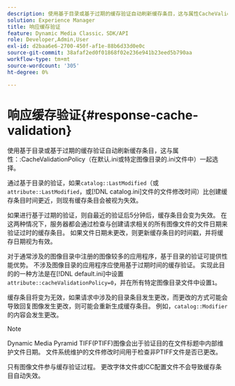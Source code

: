 ```yaml
---
description: 使用基于目录或基于过期的缓存验证自动刷新缓存条目，这与属性CacheValidationPolicy（在默认.ini或特定图像目录的.ini文件中）一起选择。
solution: Experience Manager
title: 响应缓存验证
feature: Dynamic Media Classic，SDK/API
role: Developer,Admin,User
exl-id: d2baa6e6-2700-450f-af1e-88b6d33d0e0c
source-git-commit: 38afaf2ed0f01868f02e236e941b23eed5b790aa
workflow-type: tm+mt
source-wordcount: '305'
ht-degree: 0%

---
```


# 响应缓存验证{#response-cache-validation}

使用基于目录或基于过期的缓存验证自动刷新缓存条目，这与属性：:CacheValidationPolicy（在默认.ini或特定图像目录的.ini文件中）一起选择。

通过基于目录的验证，如果`catalog::LastModified`（或`attribute::LastModified`，或[!DNL catalog.ini]文件的文件修改时间）比创建缓存条目时间更近，则现有缓存条目会被视为失效。

如果进行基于过期的验证，则自最近的验证后5分钟后，缓存条目会变为失效。 在这两种情况下，服务器都会通过检查与创建请求相关的所有图像文件的文件日期来验证过时的缓存条目。 如果文件日期未更改，则更新缓存条目的时间戳，并将缓存日期视为有效。

对于通常涉及的图像目录中注册的图像较多的应用程序，基于目录的验证可提供性能优势。 不涉及图像目录的应用程序应使用基于过期时间的缓存验证。 实现此目的的一种方法是在[!DNL default.ini]中设置`attribute::cacheValidationPolicy=0`，并在所有特定图像目录文件中设置`1`。

缓存条目将变为无效，如果请求中涉及的目录条目发生更改，而更改的方式可能会导致回复图像发生更改，则可能会重新生成缓存条目。 例如，`catalog::Modifier`的内容会发生更改。

>[!NOTE]
>
>Dynamic Media Pyramid TIFF(PTIFF)图像会出于验证目的在文件标题中内部维护文件日期。 文件系统维护的文件修改时间用于检查非PTIFF文件是否已更改。

只有图像文件参与缓存验证过程。 更改字体文件或ICC配置文件不会导致缓存条目自动失效。
